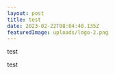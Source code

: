 ```yaml
---
layout: post
title: test
date: 2023-02-22T08:04:40.135Z
featuredImage: uploads/logo-2.png
---
```

t﻿est



t﻿est